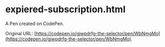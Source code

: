 # expiered-subscription.html

A Pen created on CodePen.

Original URL: [https://codepen.io/gjwpdrfg-the-selector/pen/WbNmgMo](https://codepen.io/gjwpdrfg-the-selector/pen/WbNmgMo).

